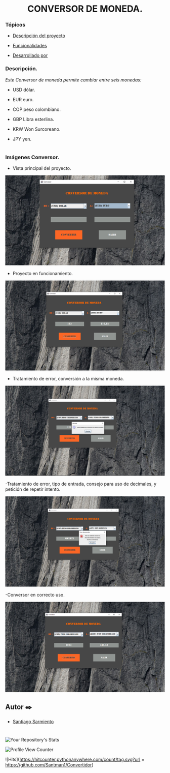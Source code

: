 <div align="center">
       <h1> CONVERSOR DE MONEDA. </h1>

</div>

### Tópicos 

- [Descripción del proyecto](#descripción)

- [Funcionalidades](#Imagenes-Conversor)

- [Desarrollado por](#Autor)


### Descripción.

_Este Conversor de moneda permite cambiar entre seis monedas:_

- USD dólar. 

- EUR euro. 

- COP peso colombiano. 

- GBP Libra esterlina. 

- KRW Won Surcoreano. 

- JPY yen. 

#


### Imágenes Conversor.

- Vista principal del proyecto.

![Vista inicial](https://github.com/Santman1/Convertidor/blob/main/Imagenes_Conversor/1.png)

- Proyecto en funcionamiento.

![Vista  2](https://github.com/Santman1/Convertidor/blob/main/Imagenes_Conversor/2.png)

- Tratamiento de error, conversión a la misma moneda.

![Vista Error](https://github.com/Santman1/Convertidor/blob/main/Imagenes_Conversor/3.png)

-Tratamiento de error, tipo de entrada, consejo para uso de decimales, y petición de repetir intento.

![Vista Error](https://github.com/Santman1/Convertidor/blob/main/Imagenes_Conversor/4.png)

-Conversor en correcto uso.

![Vista Error](https://github.com/Santman1/Convertidor/blob/main/Imagenes_Conversor/5.png)


## Autor ✒️

- [Santiago Sarmiento](https://github.com/Santman1)

#
#

![Your Repository's Stats](https://github-readme-stats.vercel.app/api/top-langs/?Santman1=Your_GitHub_Santman1&theme=blue-green)

![Profile View Counter](https://komarev.com/ghpvc/?Santman1=Your_GitHub_Santman1)

![Hits](https://hitcounter.pythonanywhere.com/count/tag.svg?url = https://github.com/Santman1/Convertidor)
